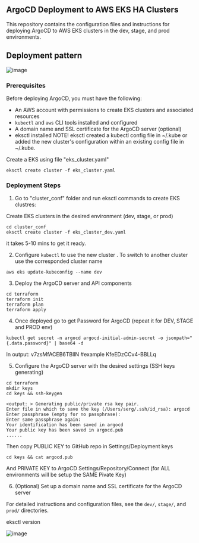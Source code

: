 ## ArgoCD Deployment to AWS EKS HA Clusters

This repository contains the configuration files and instructions for deploying ArgoCD to AWS EKS clusters in the dev, stage, and prod environments.

## Deployment pattern

![image](https://github.com/serglit72/argocd-eks/assets/13356713/0030e51f-33d8-410e-b304-8a05628bc6c6)


### Prerequisites

Before deploying ArgoCD, you must have the following:

- An AWS account with permissions to create EKS clusters and associated resources
- `kubectl` and `aws` CLI tools installed and configured
- A domain name and SSL certificate for the ArgoCD server (optional)
- eksctl installed
NOTE! eksctl created a kubectl config file in ~/.kube or added the new cluster's configuration within an existing config file in ~/.kube.

Create a EKS using file "eks_cluster.yaml"

```shell
eksctl create cluster -f eks_cluster.yaml
```


<!-- TODO: Create a shortcut to all TODOs -->
### Deployment Steps



1. Go to "cluster_conf" folder and run eksctl commands to create EKS clustres:

Create EKS clusters in the desired environment (dev, stage, or prod)
```shell
cd cluster_conf
eksctl create cluster -f eks_cluster_dev.yaml
```
it takes 5-10 mins to get it ready.

2. Configure `kubectl` to use the new cluster . To switch to another cluster use the corresponded cluster name

```shell
aws eks update-kubeconfig --name dev
```
3. Deploy the ArgoCD server and API components

```shell
cd terraform
terraform init
terraform plan
terraform apply
```
4. Once deployed go to get Password for ArgoCD (repeat it for DEV, STAGE and PROD env)

```shell
kubectl get secret -n argocd argocd-initial-admin-secret -o jsonpath="{.data.password}" | base64 -d
```
In output: v7zsMfACEB6TBllN   #example KfeEDzCCv4-BBLLq

5. Configure the ArgoCD server with the desired settings (SSH keys generating)

```shell
cd terraform 
mkdir keys
cd keys && ssh-keygen

<output: > Generating public/private rsa key pair.
Enter file in which to save the key (/Users/serg/.ssh/id_rsa): argocd
Enter passphrase (empty for no passphrase): 
Enter same passphrase again: 
Your identification has been saved in argocd
Your public key has been saved in argocd.pub
......
```
Then copy PUBLIC KEY to GitHub repo in Settings/Deployment keys

```shell
cd keys && cat argocd.pub
```
And PRIVATE KEY to ArgoCD Settings/Repository/Connect (for ALL environments will be setup the SAME Pivate Key)

6. (Optional) Set up a domain name and SSL certificate for the ArgoCD server

For detailed instructions and configuration files, see the `dev/`, `stage/`, and `prod/` directories.



eksctl version

![image](https://github.com/serglit72/argocd-eks/assets/13356713/1f18e2de-222b-4e28-8754-657c1caff85c)
